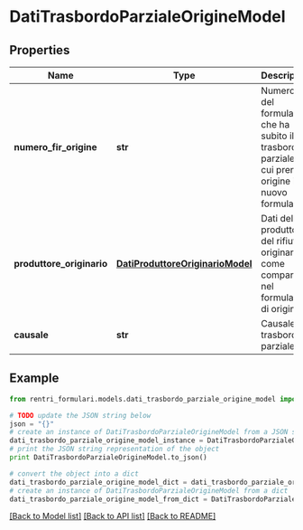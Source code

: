 # DatiTrasbordoParzialeOrigineModel


## Properties
Name | Type | Description | Notes
------------ | ------------- | ------------- | -------------
**numero_fir_origine** | **str** | Numero FIR del formulario che ha subito il trasbordo parziale da cui prende origine il nuovo formulario | 
**produttore_originario** | [**DatiProduttoreOriginarioModel**](DatiProduttoreOriginarioModel.md) | Dati del produttore del rifiuto originario come compariva nel formulario di origine | 
**causale** | **str** | Causale del trasbordo parziale | 

## Example

```python
from rentri_formulari.models.dati_trasbordo_parziale_origine_model import DatiTrasbordoParzialeOrigineModel

# TODO update the JSON string below
json = "{}"
# create an instance of DatiTrasbordoParzialeOrigineModel from a JSON string
dati_trasbordo_parziale_origine_model_instance = DatiTrasbordoParzialeOrigineModel.from_json(json)
# print the JSON string representation of the object
print DatiTrasbordoParzialeOrigineModel.to_json()

# convert the object into a dict
dati_trasbordo_parziale_origine_model_dict = dati_trasbordo_parziale_origine_model_instance.to_dict()
# create an instance of DatiTrasbordoParzialeOrigineModel from a dict
dati_trasbordo_parziale_origine_model_from_dict = DatiTrasbordoParzialeOrigineModel.from_dict(dati_trasbordo_parziale_origine_model_dict)
```
[[Back to Model list]](../README.md#documentation-for-models) [[Back to API list]](../README.md#documentation-for-api-endpoints) [[Back to README]](../README.md)


